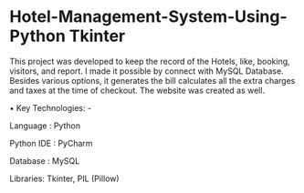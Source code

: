 # Hotel-Management-System-Using-Python Tkinter

This project was developed to keep the record of the Hotels, like, booking, visitors, and  report. I made it possible by connect with MySQL Database. Besides various options, it generates the  bill calculates all the extra charges and taxes at the time of checkout. The website was created as well.


• Key Technologies: -

Language : Python

Python IDE : PyCharm

Database : MySQL

Libraries: Tkinter, PIL (Pillow)



